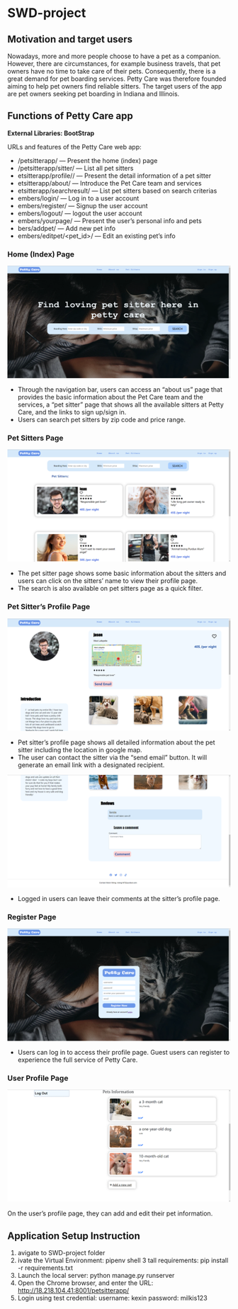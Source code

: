 # SWD-project
## Motivation and target users
Nowadays, more and more people choose to have a pet as a companion. However, there are circumstances, for example business travels, that pet owners have no time to take care of their pets. Consequently, there is a great demand for pet boarding services. Petty Care was therefore founded aiming to help pet owners find reliable sitters.
The target users of the app are pet owners seeking pet boarding in Indiana and Illinois.


## Functions of Petty Care app
__External Libraries: BootStrap__

URLs and features of the Petty Care web app:

- /petsitterapp/ — Present the home (index) page
- /petsitterapp/sitter/ — List all pet sitters
- etsitterapp/profile/<id>/ — Present the detail information of a pet sitter
- etsitterapp/about/ — Introduce the Pet Care team and services
- etsitterapp/searchresult/ — List pet sitters based on search criterias
- embers/login/ — Log in to a user account
- embers/register/ — Signup the user account 
- embers/logout/ — logout the user account
- embers/yourpage/ — Present the user’s personal info and pets
- bers/addpet/ — Add new pet info
- embers/editpet/<pet_id>/ — Edit an existing pet’s info

### Home (Index) Page
<img src="https://github.com/ZKSN12/SWD-project/blob/main/readme_img/Picture1.png">

- Through the navigation bar, users can access an “about us” page that provides the basic information about the Pet Care team and the services, a “pet sitter” page that shows all the available sitters at Petty Care, and the links to sign up/sign in.
- Users can search pet sitters by zip code and price range. 
    
### Pet Sitters Page
<img src="https://github.com/ZKSN12/SWD-project/blob/main/readme_img/Picture2.png">
    
- The pet sitter page shows some basic information about the sitters and users can click on the sitters’ name to view their profile page.
- The search is also available on pet sitters page as a quick filter.
    
### Pet Sitter’s Profile Page
<img src="https://github.com/ZKSN12/SWD-project/blob/main/readme_img/Picture3.png">
    
- Pet sitter’s profile page shows all detailed information about the pet sitter including the location in google map.
- The user can contact the sitter via the “send email” button. It will generate an email link with a designated recipient.

<img src="https://github.com/ZKSN12/SWD-project/blob/main/readme_img/Picture4.png">

- Logged in users can leave their comments at the sitter’s profile page.
    
### Register Page
<img src="https://github.com/ZKSN12/SWD-project/blob/main/readme_img/Picture5.png">
    
- Users can log in to access their profile page. Guest users can register to experience the full service of Petty Care.

### User Profile Page
<img src="https://github.com/ZKSN12/SWD-project/blob/main/readme_img/Picture6.png">
    
On the user’s profile page, they can add and edit their pet information.
    

## Application Setup Instruction

1. avigate to SWD-project folder
2. ivate the Virtual Environment:
    pipenv shell
3 tall requirements: 
    pip install -r requirements.txt
4. Launch the local server:
    python manage.py runserver
5. Open the Chrome browser, and enter the URL:
http://18.218.104.41:8001/petsitterapp/
6. Login using test credential:
    username: kexin
    password: milkis123

